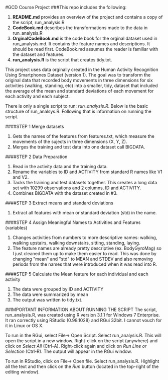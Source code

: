 #GCD Course Project
###This repo includes the following:
1. **README.md** provides an overview of the project and contains a copy of the script, run_analysis.R
2. **CodeBook.md** describes the transformations made to the data in run_analysis.R
3. **OrginalCodeBook.md** is the code book for the orginal dataset used in run_analysis.md.  It contains the feature names and descriptions. It should be read first. CodeBook.md assumes the reader is familiar with the dataset and features.
4. **run_analysis.R** is the script that creates tidy.txt.

This project uses data orginally created in the Human Activity Recognition Using Smartphones Dataset (version 1). The goal was to transform the original data that recorded body movements in three dimensions for six activities (walking, standing, etc) into a smaller, tidy, dataset that included the average of the mean and standard deviations of each movement for each activity and each subject.

There is only a single script to run:  *run_analysis.R*. Below is the basic structure of run_analsys.R. Following that is information on running the script.

####STEP 1 Merge datasets
1.  Gets the names of the features from features.txt, which measure the movements of the sujects in three dimensions (X, Y, Z).
2.  Merges the training and test data into one dataset call BIGDATA.

####STEP 2  Data Preparation
1.  Read in the activity data and the training data.
2.  Rename the variables to ID and ACTIVITY from standard R names like V1 and V2.
3.  Tacks the training and test datasets together. This creates a long data set with 10299 observations and 2 columns, ID and ACTIVITY.  
4.  Combines BIGDATA with the dataset created in #3.

####STEP 3 Extract means and standard deviations
1.  Extract all features with mean or standard deviation (std) in the name.

####STEP 4  Assign Meaningful Names to Activities and Features (variables)
1.  Changes activities from numbers to more descriptive names: walking, walking upstairs, walking downstairs, sitting, standing, laying.
2.  The feature names are already pretty descriptive (ex. BodyGyroMag) so I just cleaned them up to make them easier to read.  This was done by changing "mean" and "std" to MEAN and STDEV and also removing periods from the names that were introduced when it was read into R.

####STEP 5 Calculate the Mean feature for each individual and each activity
1.  The data were grouped by ID and ACTIVITY
2.  The data were summarized by mean
3.  The output was written to tidy.txt.

##IMPORTANT INFORMATION ABOUT RUNNING THE SCRIPT
The script, run_analysis.R, was created using R version 3.1.1 for Windows 7 Enterprise. It ran correctly
using RStudio (0.98.1028) and RGui 32bit. I cannot vouch for it in Linux or OS X.

To run in the RGui, select File-> Open Script. Select run_analysis.R. This will open the script in a
new window. Right-click on the script (anywhere) and click on *Select All* (Ctrl-A). Right-click again
and click on *Run Line or Selection* (Ctrl-R). The output will appear in the RGui window.

To run in RStudio, click on File-> Open file. Select run_analysis.R. Highlight all the text and then
click on the *Run* button (located in the top-right of the editing window).

